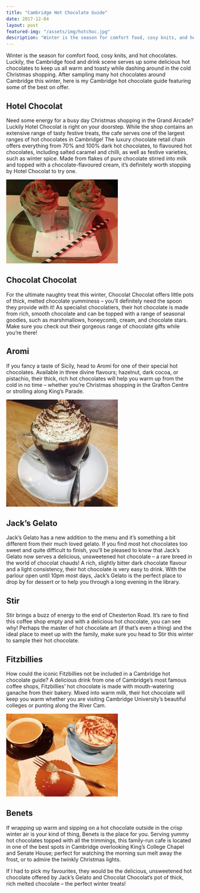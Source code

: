 ```yaml
---
title: "Cambridge Hot Chocolate Guide"
date: 2017-12-04
layout: post
featured-img: "/assets/img/hotchoc.jpg"
description: "Winter is the season for comfort food, cosy knits, and hot chocolates. Luckily, the Cambridge food and drink scene serves up some delicious hot chocolates to keep us all warm and toasty while dashing around in the cold Christmas shopping."
---
```

Winter is the season for comfort food, cosy knits, and hot chocolates. Luckily, the Cambridge food and drink scene serves up some delicious hot chocolates to keep us all warm and toasty while dashing around in the cold Christmas shopping. After sampling many hot chocolates around Cambridge this winter, here is my Cambridge hot chocolate guide featuring some of the best on offer.

<h2>Hotel Chocolat</h2>
Need some energy for a busy day Christmas shopping in the Grand Arcade? Luckily Hotel Chocolat is right on your doorstep. While the shop contains an extensive range of tasty festive treats, the cafe serves one of the largest ranges of hot chocolates in Cambridge! The luxury chocolate retail chain offers everything from 70% and 100% dark hot chocolates, to flavoured hot chocolates, including salted caramel and chilli, as well as festive varieties, such as winter spice. Made from flakes of pure chocolate stirred into milk and topped with a chocolate-flavoured cream, it’s definitely worth stopping by Hotel Chocolat to try one.

![chocolat chocolat](/assets/img/chocolat.jpg)

<h2>Chocolat Chocolat</h2>

For the ultimate naughty treat this winter, Chocolat Chocolat offers little pots of thick, melted chocolate yumminess – you’ll definitely need the spoon they provide with it! As specialist chocolatiers, their hot chocolate is made from rich, smooth chocolate and can be topped with a range of seasonal goodies, such as marshmallows, honeycomb, cream, and chocolate stars. Make sure you check out their gorgeous range of chocolate gifts while you’re there!

<h2>Aromi</h2>

If you fancy a taste of Sicily, head to Aromi for one of their special hot chocolates. Available in three divine flavours; hazelnut, dark cocoa, or pistachio, their thick, rich hot chocolates will help you warm up from the cold in no time – whether you’re Christmas shopping in the Grafton Centre or strolling along King’s Parade.

![Aromi](/assets/img/aromi.jpg)

<h2>Jack’s Gelato</h2>

Jack’s Gelato has a new addition to the menu and it’s something a bit different from their much loved gelato. If you find most hot chocolates too sweet and quite difficult to finish, you’ll be pleased to know that Jack’s Gelato now serves a delicious, unsweetened hot chocolate – a rare breed in the world of chocolat chauds! A rich, slightly bitter dark chocolate flavour and a light consistency, their hot chocolate is very easy to drink. With the parlour open until 10pm most days, Jack’s Gelato is the perfect place to drop by for dessert or to help you through a long evening in the library.

<h2>Stir</h2>

Stir brings a buzz of energy to the end of Chesterton Road. It’s rare to find this coffee shop empty and with a delicious hot chocolate, you can see why! Perhaps the master of hot chocolate art (if that’s even a thing) and the ideal place to meet up with the family, make sure you head to Stir this winter to sample their hot chocolate.

<h2>Fitzbillies</h2>

How could the iconic Fitzbillies not be included in a Cambridge hot chocolate guide? A delicious drink from one of Cambridge’s most famous coffee shops, Fitzbillies’ hot chocolate is made with mouth-watering ganache from their bakery. Mixed into warm milk, their hot chocolate will keep you warm whether you are visiting Cambridge University’s beautiful colleges or punting along the River Cam.

![Fitz](/assets/img/fitz.jpg)


<h2>Benets</h2>
If wrapping up warm and sipping on a hot chocolate outside in the crisp winter air is your kind of thing, Benets is the place for you. Serving yummy hot chocolates topped with all the trimmings, this family-run cafe is located in one of the best spots in Cambridge overlooking King’s College Chapel and Senate House; perfect for watching the morning sun melt away the frost, or to admire the twinkly Christmas lights.

If I had to pick my favourites, they would be the delicious, unsweetened hot chocolate offered by Jack’s Gelato and Chocolat Chocolat’s pot of thick, rich melted chocolate – the perfect winter treats!
